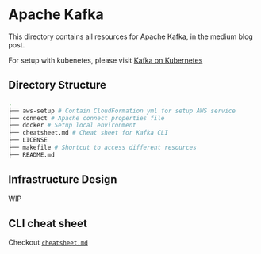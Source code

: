 # Apache Kafka

This directory contains all resources for Apache Kafka, in the medium blog post.

For setup with kubenetes, please visit [Kafka on Kubernetes](https://github.com/kavimaluskam/kafka-k8s)

## Directory Structure

```sh
.
├── aws-setup # Contain CloudFormation yml for setup AWS service
├── connect # Apache connect properties file
├── docker # Setup local environment
├── cheatsheet.md # Cheat sheet for Kafka CLI
├── LICENSE
├── makefile # Shortcut to access different resources
├── README.md
```

## Infrastructure Design

WIP

## CLI cheat sheet

Checkout [`cheatsheet.md`](./cheatsheet.md)
